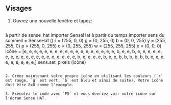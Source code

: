 ## Visages

1. Ouvrez une nouvelle fenêtre et tapez:
    
    ```python
à partir de sense_hat importer SenseHat à partir du temps importer sens du sommeil = SenseHat () r = (255, 0, 0) g = (0, 255, 0) b = (0, 0, 255) y = (255, 255, 0) p = (255, 0, 255) c = (0, 255, 255) w = (255, 255, 255) e = (0, 0, 0) icône = [e, e, e, e, e, e, e, e, e, e, e, e, e, e, e, e, e, e, b, e, e, b, e, e, e, e, e, e, e, e, e, e, e, e, e, e, e, e, e, e, e, b, e, e, e, e, b, e, e, b, b, b, b, b, b, e, e, e, e, e, e, e, e, e,] sens.set_pixels (icône)
```

2. Créez maintenant votre propre icône en utilisant les couleurs (`r` est rouge, `g` est vert, `b` est bleu et ainsi de suite). Votre icône doit être 8x8 comme l'exemple.

3. Exécutez le code avec `F5` et vous devriez voir votre icône sur l'écran Sense HAT.
